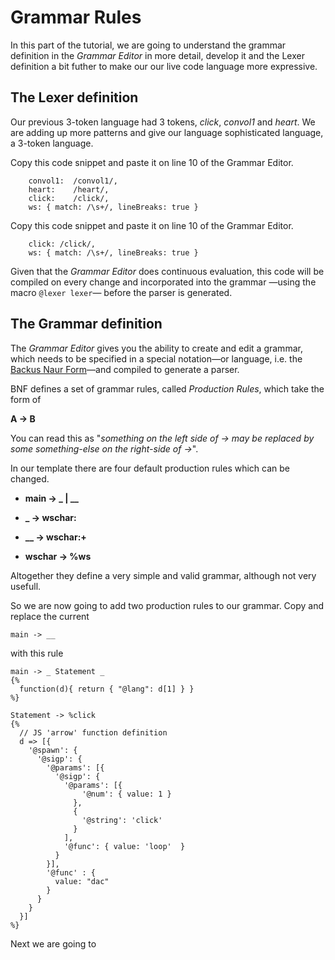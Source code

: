 # Grammar Rules
 
In this part of the tutorial, we are going to understand the grammar definition in the *Grammar Editor* in more detail, develop it and the Lexer definition a bit futher to make our our live code language more expressive. 


## The Lexer definition


Our previous 3-token language had 3 tokens, *click*, *convol1* and *heart*. We are adding up more patterns and give our language  sophisticated language, a 3-token language.

Copy this code snippet and paste it on line 10 of the Grammar Editor.

```
    convol1:  /convol1/,                         
    heart:    /heart/,   
	click:    /click/,
	ws: { match: /\s+/, lineBreaks: true }
```

Copy this code snippet and paste it on line 10 of the Grammar Editor.

```
	click: /click/,
	ws: { match: /\s+/, lineBreaks: true }
```

Given that the *Grammar Editor* does continuous evaluation, this code will be compiled on every change and incorporated into the grammar —using the macro `@lexer lexer`— before the parser is generated.


## The Grammar definition

The *Grammar Editor* gives you the ability to create and edit a grammar, which needs to be specified in a special notation—or language, i.e. the [Backus Naur Form](http://hardmath123.github.io/earley.html)—and compiled to generate a parser.

BNF defines a set of grammar rules, called *Production Rules*, which take the form of 

**A -> B**

You can read this as "*something on the left side of -> may be replaced by some something-else on the right-side of ->*". 


In our template there are four default production rules which can be changed. 

* **main -> _ | __** 

* **_  -> wschar:**

* **__ -> wschar:+**

* **wschar -> %ws**


Altogether they define a very simple and valid grammar, although not very usefull.


So we are now going to add two production rules to our grammar. Copy and replace the current 

``` main -> __ ```

with this rule

```
main -> _ Statement _
{%
  function(d){ return { "@lang": d[1] } } 
%}
```

```
Statement -> %click
{% 
  // JS 'arrow' function definition 
  d => [{
    '@spawn': {
      '@sigp': {
        '@params': [{        
          '@sigp': { 
            '@params': [{
                '@num': { value: 1 }
              },
              {
                '@string': 'click'
              }
            ],
            '@func': { value: 'loop'  }
          }
        }],
        '@func' : {
          value: "dac"
        }
      }
    }
  }]
%}
```

Next we are going to 





